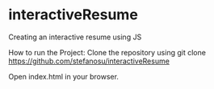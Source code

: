 # interactiveResume

Creating an interactive resume using JS 

How to run the Project: Clone the repository using git clone https://github.com/stefanosu/interactiveResume

Open index.html in your browser.
